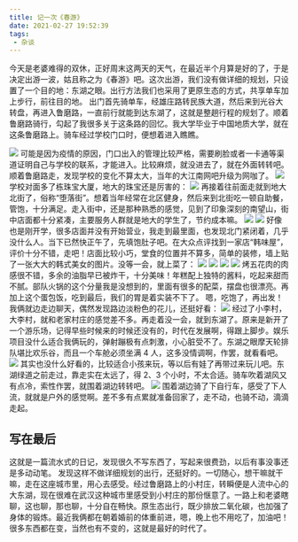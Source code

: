```yaml
---
title: 记一次《春游》
date: 2021-02-27 19:52:39
tags:
 - 杂谈
---
```

今天是老婆难得的双休，正好周末这两天的天气，在最近半个月算是好的了，于是决定出游一波，姑且称之为《春游》吧。这次出游，我们没有做详细的规划，只设置了一个目的地：东湖之眼。出行方法我们也采用了更原生态的方式，共享单车加上步行，前往目的地。
出门首先骑单车，经雄庄路转民族大道，然后来到光谷大转盘，再进入鲁磨路，一直前行就能到达东湖了，这就是整趟行程的规划了。顺着鲁磨路骑行，勾起了我很多关于这条路的回忆。我大学毕业于中国地质大学，就在这条鲁磨路上。骑车经过学校门口时，便想着进入瞧瞧。
<!-- more -->
![](https://images-1258496336.cos.ap-chengdu.myqcloud.com/2021/WechatIMG21.jpeg)
可能是因为疫情的原因，门口出入的管理比较严格，需要刷脸或者一卡通等渠道证明自己与学校的联系，才能进入。比较麻烦，就没进去了，就在外面转转吧。顺着鲁磨路走，发现学校的变化不算太大，当年的大江南网吧升级为网咖了。
![](https://images-1258496336.cos.ap-chengdu.myqcloud.com/2021/WechatIMG23.jpeg)
学校对面多了栋珠宝大厦，地大的珠宝还是厉害的：
![](https://images-1258496336.cos.ap-chengdu.myqcloud.com/2021/WechatIMG22.jpeg)
再接着往前面走就到地大北街了，俗称“堕落街”。想着当年经常在北区健身，然后来到北街吃一顿自助餐，管饱，十分满足。走入街中，还是那种熟悉的感觉，见到了印象深刻的南望山，街中店面都十分紧凑，主要服务人群就是地大的学生了，节约成本嘛。
![](https://images-1258496336.cos.ap-chengdu.myqcloud.com/2021/WechatIMG24.jpeg)
![](https://images-1258496336.cos.ap-chengdu.myqcloud.com/2021/WechatIMG25.jpeg)
好像也是刚开学，很多店面并没有开始营业，我走到最里面，也发现北门紧闭着，几乎没什么人。当下已然快正午了，先填饱肚子吧。在大众点评找到一家店“韩味屋”，评价十分不错，走吧！店面比较小巧，堂食的位置并不算多，简单的装修，墙上贴了一张大大的韩式美女的图片。没等一会，就上菜了：
![](https://images-1258496336.cos.ap-chengdu.myqcloud.com/2021/WechatIMG30.jpeg)
![](https://images-1258496336.cos.ap-chengdu.myqcloud.com/2021/WechatIMG31.jpeg)
![](https://images-1258496336.cos.ap-chengdu.myqcloud.com/2021/WechatIMG32.jpeg)
![](https://images-1258496336.cos.ap-chengdu.myqcloud.com/2021/WechatIMG33.jpeg)
烤五花肉的肉感很不错，多余的油脂早已被炸干，十分美味！年糕配上独特的酱料，吃起来甜而不腻。部队火锅的这个分量我是没想到的，里面有很多的配菜，摆盘也很漂亮。再加上这个蛋包饭，吃到最后，我们的胃是着实装不下了。
嗯，吃饱了，再出发！
我俩就边走边聊天，偶然发现路边淡粉色的花儿，还挺好看：
![](https://images-1258496336.cos.ap-chengdu.myqcloud.com/2021/WechatIMG26.jpeg)
经过了小李村，大李村，就和老家村庄的感觉差不多。再走着没一会，就到东湖了。原来是新开了一个游乐场，记得早些时候来的时候还没有的，时代在发展啊，得跟上脚步。娱乐项目没什么适合我俩玩的，弹射蹦极有点刺激，小心脏受不了。东湖之眼摩天轮排队堪比欢乐谷，而且一个车舱必须坐满 4 人，这多没情调啊，作罢，就看看吧。
![](https://images-1258496336.cos.ap-chengdu.myqcloud.com/2021/WechatIMG29.jpeg)
其实也没什么好看的，比较适合小孩来玩，等以后有娃了再带过来玩儿吧。东湖绿道之前走过，靠走实在太远了，得 2、3 个小时，不太合适。骑车吹着湖风又有点冷，索性作罢，就围着湖边转转吧。
![](https://images-1258496336.cos.ap-chengdu.myqcloud.com/2021/WechatIMG28.jpeg)
围着湖边骑了下自行车，感受了下人流，就就是户外的感觉啊。差不多有点累就准备回家了，走不动，也骑不动，滴滴走起。

## 写在最后
这就是一篇流水式的日记，发现很久不写东西了，写起来很费劲，以后有事没事还是多动动笔。
发现这样不做详细规划的出行，还挺好的。一切随心，想干嘛就干嘛，走在这座城市里，用心去感受。经过鲁磨路上的小村庄，转瞬便是人流中心的大东湖，现在很难在武汉这种城市里感受到小村庄的那份惬意了。一路上和老婆瞎聊，这也聊，那也聊，十分自在畅快。原生态出行，既少排放二氧化碳，也加强了身体的锻炼。最近我俩都在朝着婚前的体重前进，嗯，晚上也不用吃了，加油吧！
很多东西都在变，当然也有不变的，这就是最好的时代了。